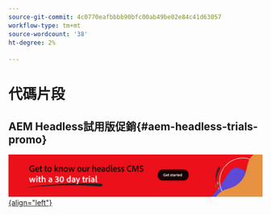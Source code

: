```yaml
---
source-git-commit: 4c0770eafbbbb90bfc00ab49be02e84c41d63057
workflow-type: tm+mt
source-wordcount: '38'
ht-degree: 2%

---
```

# 代碼片段

## AEM Headless試用版促銷{#aem-headless-trials-promo}

[![透過30天試用版瞭解我們的Headless CMS](./assets/aem-headless-trial-promo.png){align="left"}](https://commerce.adobe.com/business-trial/sign-up?items%5B0%5D%5Bid%5D=649A1AF5CBC5467A25E84F2561274821&amp;cli=headless_exl_banner_campaign&amp;co=US&amp;lang=en)
